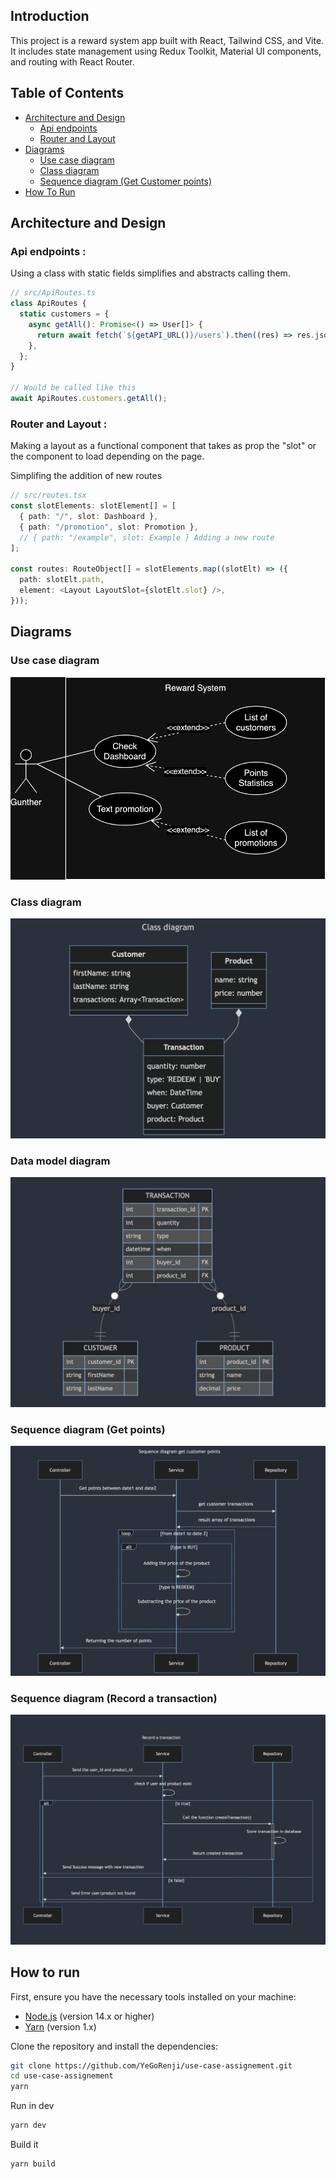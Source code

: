 ## Introduction

This project is a reward system app built with React, Tailwind CSS, and Vite. It includes state management using Redux Toolkit, Material UI components, and routing with React Router.

## Table of Contents

- [Architecture and Design](#architecture-and-design)
  - [Api endpoints](#api-endpoints)
  - [Router and Layout](#router-and-layout)
- [Diagrams](#diagrams)
  - [Use case diagram](#use-case-diagram)
  - [Class diagram](#class-diagram)
  - [Sequence diagram (Get Customer points)](#sequence-diagram-get-points)
- [How To Run](#how-to-run)

## Architecture and Design

### Api endpoints :
Using a class with static fields simplifies and abstracts calling them.
```ts
// src/ApiRoutes.ts
class ApiRoutes {
  static customers = {
    async getAll(): Promise<() => User[]> {
      return await fetch(`${getAPI_URL()}/users`).then((res) => res.json());
    },
  };
}

// Would be called like this
await ApiRoutes.customers.getAll();
```

### Router and Layout :
Making a layout as a functional component that takes as prop the "slot" or the component to load depending on the page.

Simplifing the addition of new routes
```ts
// src/routes.tsx
const slotElements: slotElement[] = [
  { path: "/", slot: Dashboard },
  { path: "/promotion", slot: Promotion },
  // { path: "/example", slot: Example } Adding a new route
];

const routes: RouteObject[] = slotElements.map((slotElt) => ({
  path: slotElt.path,
  element: <Layout LayoutSlot={slotElt.slot} />,
}));
```

## Diagrams

### Use case diagram
![Use case diagram](readme_images/UseCaseCentralPerk.png)

### Class diagram
![Class diagram](readme_images/ClassDiagramCentralPerk.png)

### Data model diagram
![Data model diagram](readme_images/DataModelCentralPerk.png)

### Sequence diagram (Get points)
![Sequence diagram get points](readme_images/SequenceDiagramGetPoints.png)

### Sequence diagram (Record a transaction)
![Sequence diagram Record a transaction](readme_images/SequenceDiagramRecordTransaction.png)


## How to run

First, ensure you have the necessary tools installed on your machine:

- [Node.js](https://nodejs.org/en/download/) (version 14.x or higher)
- [Yarn](https://classic.yarnpkg.com/en/docs/install) (version 1.x)

Clone the repository and install the dependencies:

```bash
git clone https://github.com/YeGoRenji/use-case-assignement.git
cd use-case-assignement
yarn
```

Run in dev

```bash
yarn dev
```

Build it

```bash
yarn build
```

